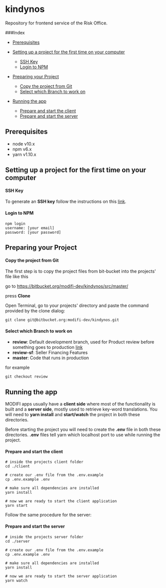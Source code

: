 # kindynos

Repository for frontend service of the Risk Office.

###Index

- [Prerequisites](#markdown-header-prerequisites)

- [Setting up a project for the first time on your computer](#markdown-header-setting-up-a-project-for-the-first-time-on-your-computer)
    - [SSH Key](#markdown-header-ssh-key)
    - [Login to NPM](#markdown-header-login-to-npm)

- [Preparing your Project](#markdown-header-preparing-your-project) 
    - [Copy the project from Git](#markdown-header-copy-the-project-from-git) 
    - [Select which Branch to work on](#markdown-header-select-which-branch-to-work-on)

- [Running the app](#markdown-header-running-the-app)
    - [Prepare and start the client](#markdown-header-prepare-and-start-the-client) 
    - [Prepare and start the server](#markdown-header-prepare-and-start-the-server)



## Prerequisites
- node v10.x
- npm v6.x
- yarn v1.10.x

## Setting up a project for the first time on your computer

#### SSH Key
To generate an **SSH key** follow the instructions on this [link](https://confluence.atlassian.com/bitbucket/set-up-an-ssh-key-728138079.html).

#### Login to NPM
```
npm login
username: [your email]
password: [your password]
```

## Preparing your Project

#### Copy the project from Git
The first step is to copy the project files from bit-bucket into the projects' file like this

go to https://bitbucket.org/modifi-dev/kindynos/src/master/

press **Clone**

Open Terminal, go to your projects' directory and paste the command provided by the clone dialog:
```
git clone git@bitbucket.org:modifi-dev/kindynos.git
```

#### Select which Branch to work on

- **review**: Default development branch, used for Product review before something goes to production [link](https://risk-office.review.stage.modifi.com/companies)
- **review-sf**: Seller Financing Features
- **master**: Code that runs in production 

for example
```
git checkout review
```


## Running the app
MODIFI apps usually have a **client side** where most of the functionality is built 
and a **server side**, mostly used to retrieve key-word translations. 
You will need to **yarn install** and **start/watch** the project in both these directories.

Before starting the project you will need to create the **.env** file in both these directories.
**.env** files tell yarn which localhost port to use while running the project.

#### Prepare and start the client
```
# inside the projects client folder
cd ./client

# create our .env file from the .env.example
cp .env.example .env

# make sure all dependencies are installed
yarn install

# now we are ready to start the client application
yarn start
```


Follow the same procedure for the server:

#### Prepare and start the server
```
# inside the projects server folder
cd ./server

# create our .env file from the .env.example
cp .env.example .env

# make sure all dependencies are installed
yarn install

# now we are ready to start the server application
yarn watch
```
